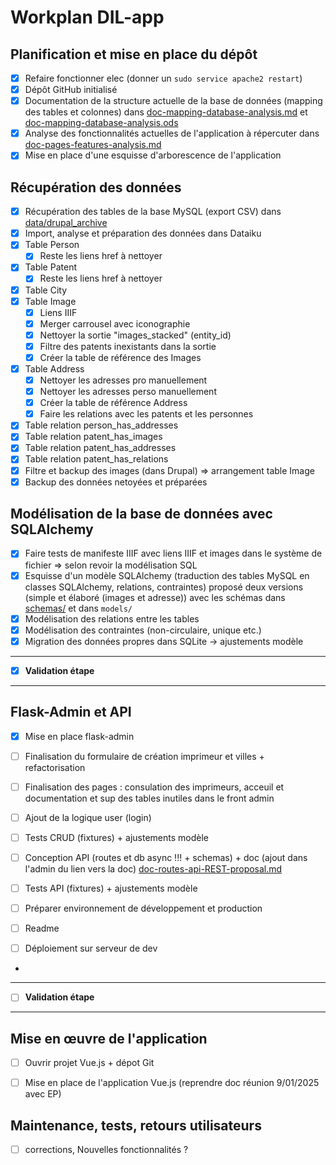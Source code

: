 # Workplan DIL-app

## Planification et mise en place du dépôt

- [X] Refaire fonctionner elec (donner un `sudo service apache2 restart`)
- [X] Dépôt GitHub initialisé
- [X] Documentation de la structure actuelle de la base de données (mapping des tables et colonnes) dans [doc-mapping-database-analysis.md](Analysis/doc-mapping-database-analysis.md) et [doc-mapping-database-analysis.ods](Analysis/doc-mapping-database-analysis.ods)
- [X] Analyse des fonctionnalités actuelles de l'application à répercuter dans [doc-pages-features-analysis.md](Analysis/doc-pages-features-analysis.md)
- [X] Mise en place d'une esquisse d'arborescence de l'application

## Récupération des données

- [X] Récupération des tables de la base MySQL (export CSV) dans [data/drupal_archive](../../data/drupal_archive)
- [X] Import, analyse et préparation des données dans Dataiku
- [X] Table Person
  - [X] Reste les liens href à nettoyer
- [X] Table Patent
  - [X] Reste les liens href à nettoyer
- [X] Table City
- [X] Table Image
  - [X] Liens IIIF 
  - [X] Merger carrousel avec iconographie
  - [X] Nettoyer la sortie "images_stacked" (entity_id)
  - [X] Filtre des patents inexistants dans la sortie
  - [X] Créer la table de référence des Images
- [X] Table Address
  - [X] Nettoyer les adresses pro manuellement
  - [X] Nettoyer les adresses perso manuellement
  - [X] Créer la table de référence Address
  - [X] Faire les relations avec les patents et les personnes
- [X] Table relation person_has_addresses
- [X] Table relation patent_has_images
- [X] Table relation patent_has_addresses
- [X] Table relation patent_has_relations
- [X] Filtre et backup des images (dans Drupal) => arrangement table Image
- [X] Backup des données netoyées et préparées

## Modélisation de la base de données avec SQLAlchemy

- [X] Faire tests de manifeste IIIF avec liens IIIF et images dans le système de fichier => selon revoir la modélisation SQL
- [X] Esquisse d'un modèle SQLAlchemy (traduction des tables MySQL en classes SQLAlchemy, relations, contraintes) proposé deux versions (simple et élaboré (images et adresse)) avec les schémas dans [schemas/](Proposal/schemas) et dans `models/`
- [X] Modélisation des relations entre les tables
- [X] Modélisation des contraintes (non-circulaire, unique etc.)
- [X] Migration des données propres dans SQLite -> ajustements modèle

---
- [X] **Validation étape**
---

## Flask-Admin et API

- [X] Mise en place flask-admin
- [ ] Finalisation du formulaire de création imprimeur et villes + refactorisation
- [ ] Finalisation des pages : consulation des imprimeurs, acceuil et documentation et sup des tables inutiles dans le front admin
- [ ] Ajout de la logique user (login)
- [ ] Tests CRUD (fixtures) + ajustements modèle

- [ ] Conception API (routes et db async !!! + schemas) + doc (ajout dans l'admin du lien vers la doc) [doc-routes-api-REST-proposal.md](Proposal/doc-routes-api-REST-proposal.md)
- [ ] Tests API (fixtures) + ajustements modèle
- [ ] Préparer environnement de développement et production
- [ ] Readme
- [ ] Déploiement sur serveur de dev
- 
---
- [ ] **Validation étape**
---

## Mise en œuvre de l'application 

- [ ] Ouvrir projet Vue.js + dépot Git
- [ ] Mise en place de l'application Vue.js (reprendre doc réunion 9/01/2025 avec EP)


## Maintenance, tests, retours utilisateurs

- [ ] corrections, Nouvelles fonctionnalités ?
